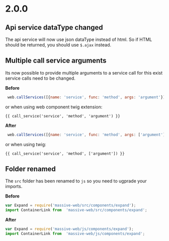 # 2.0.0

## Api service dataType changed

The api service will now use json dataType instead of html.
So if HTML should be returned, you should use `$.ajax` instead.

## Multiple call service arguments

Its now possible to provide multiple arguments to a service call for this 
exist service calls need to be changed.

**Before**

```js
 web.callServices([{name: 'service', func: 'method', args: 'argument'}])
```

or when using web component twig extension:

```twig
{{ call_service('service', 'method', 'argument') }}
```

**After**

```js
 web.callServices([{name: 'service', func: 'method', args: ['argument']}])
```

or when using twig:

```twig
{{ call_service('service', 'method', ['argument']) }}
```

## Folder renamed

The `src` folder has been renamed to `js` so you need to ugprade your imports.

**Before**

```js
var Expand = require('massive-web/src/components/expand');
import ContainerLink from  'massive-web/src/components/expand';
```

**After**

```js
var Expand = require('massive-web/js/components/expand');
import ContainerLink from  'massive-web/js/components/expand';
```
